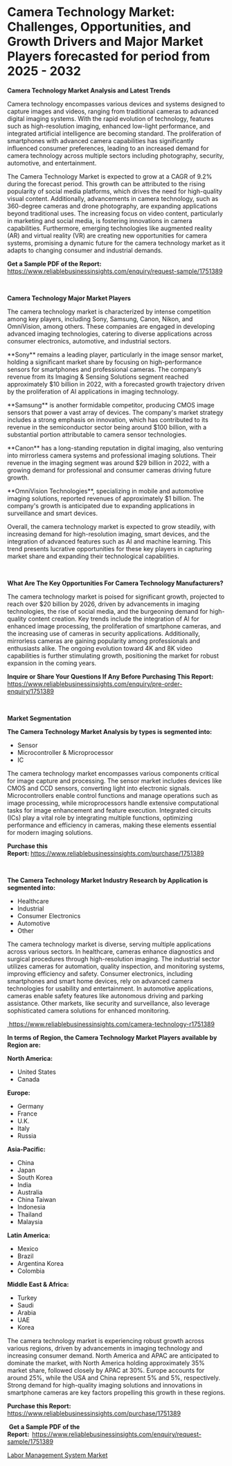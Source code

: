 <p><h1>Camera Technology Market: Challenges, Opportunities, and Growth Drivers and Major Market Players forecasted for period from 2025 - 2032</h1></p><p><strong>Camera Technology Market Analysis and Latest Trends</strong></p>
<p><p>Camera technology encompasses various devices and systems designed to capture images and videos, ranging from traditional cameras to advanced digital imaging systems. With the rapid evolution of technology, features such as high-resolution imaging, enhanced low-light performance, and integrated artificial intelligence are becoming standard. The proliferation of smartphones with advanced camera capabilities has significantly influenced consumer preferences, leading to an increased demand for camera technology across multiple sectors including photography, security, automotive, and entertainment.</p><p>The Camera Technology Market is expected to grow at a CAGR of 9.2% during the forecast period. This growth can be attributed to the rising popularity of social media platforms, which drives the need for high-quality visual content. Additionally, advancements in camera technology, such as 360-degree cameras and drone photography, are expanding applications beyond traditional uses. The increasing focus on video content, particularly in marketing and social media, is fostering innovations in camera capabilities. Furthermore, emerging technologies like augmented reality (AR) and virtual reality (VR) are creating new opportunities for camera systems, promising a dynamic future for the camera technology market as it adapts to changing consumer and industrial demands.</p></p>
<p><strong>Get a Sample PDF of the Report:&nbsp;</strong> <a href="https://www.reliablebusinessinsights.com/enquiry/request-sample/1751389?utm_campaign=3128&utm_medium=2&utm_source=Github&utm_content=ia&utm_term=09032025&utm_id=camera-technology">https://www.reliablebusinessinsights.com/enquiry/request-sample/1751389</a></p>
<p>&nbsp;</p>
<p><strong>Camera Technology Major Market Players</strong></p>
<p><p>The camera technology market is characterized by intense competition among key players, including Sony, Samsung, Canon, Nikon, and OmniVision, among others. These companies are engaged in developing advanced imaging technologies, catering to diverse applications across consumer electronics, automotive, and industrial sectors.</p><p>**Sony** remains a leading player, particularly in the image sensor market, holding a significant market share by focusing on high-performance sensors for smartphones and professional cameras. The company’s revenue from its Imaging & Sensing Solutions segment reached approximately $10 billion in 2022, with a forecasted growth trajectory driven by the proliferation of AI applications in imaging technology.</p><p>**Samsung** is another formidable competitor, producing CMOS image sensors that power a vast array of devices. The company's market strategy includes a strong emphasis on innovation, which has contributed to its revenue in the semiconductor sector being around $100 billion, with a substantial portion attributable to camera sensor technologies.</p><p>**Canon** has a long-standing reputation in digital imaging, also venturing into mirrorless camera systems and professional imaging solutions. Their revenue in the imaging segment was around $29 billion in 2022, with a growing demand for professional and consumer cameras driving future growth.</p><p>**OmniVision Technologies**, specializing in mobile and automotive imaging solutions, reported revenues of approximately $1 billion. The company's growth is anticipated due to expanding applications in surveillance and smart devices.</p><p>Overall, the camera technology market is expected to grow steadily, with increasing demand for high-resolution imaging, smart devices, and the integration of advanced features such as AI and machine learning. This trend presents lucrative opportunities for these key players in capturing market share and expanding their technological capabilities.</p></p>
<p>&nbsp;</p>
<p><strong>What Are The Key Opportunities For Camera Technology Manufacturers?</strong></p>
<p><p>The camera technology market is poised for significant growth, projected to reach over $20 billion by 2026, driven by advancements in imaging technologies, the rise of social media, and the burgeoning demand for high-quality content creation. Key trends include the integration of AI for enhanced image processing, the proliferation of smartphone cameras, and the increasing use of cameras in security applications. Additionally, mirrorless cameras are gaining popularity among professionals and enthusiasts alike. The ongoing evolution toward 4K and 8K video capabilities is further stimulating growth, positioning the market for robust expansion in the coming years.</p></p>
<p><strong>Inquire or Share Your Questions If Any Before Purchasing This Report:</strong> <a href="https://www.reliablebusinessinsights.com/enquiry/pre-order-enquiry/1751389?utm_campaign=3128&utm_medium=2&utm_source=Github&utm_content=ia&utm_term=09032025&utm_id=camera-technology">https://www.reliablebusinessinsights.com/enquiry/pre-order-enquiry/1751389</a></p>
<p>&nbsp;</p>
<p><strong>Market Segmentation</strong></p>
<p><strong>The Camera Technology Market Analysis by types is segmented into:</strong></p>
<p><ul><li>Sensor</li><li>Microcontroller & Microprocessor</li><li>IC</li></ul></p>
<p><p>The camera technology market encompasses various components critical for image capture and processing. The sensor market includes devices like CMOS and CCD sensors, converting light into electronic signals. Microcontrollers enable control functions and manage operations such as image processing, while microprocessors handle extensive computational tasks for image enhancement and feature execution. Integrated circuits (ICs) play a vital role by integrating multiple functions, optimizing performance and efficiency in cameras, making these elements essential for modern imaging solutions.</p></p>
<p><strong>Purchase this Report:&nbsp;</strong><a href="https://www.reliablebusinessinsights.com/purchase/1751389?utm_campaign=3128&utm_medium=2&utm_source=Github&utm_content=ia&utm_term=09032025&utm_id=camera-technology">https://www.reliablebusinessinsights.com/purchase/1751389</a></p>
<p>&nbsp;</p>
<p><strong>The Camera Technology Market Industry Research by Application is segmented into:</strong></p>
<p><ul><li>Healthcare</li><li>Industrial</li><li>Consumer Electronics</li><li>Automotive</li><li>Other</li></ul></p>
<p><p>The camera technology market is diverse, serving multiple applications across various sectors. In healthcare, cameras enhance diagnostics and surgical procedures through high-resolution imaging. The industrial sector utilizes cameras for automation, quality inspection, and monitoring systems, improving efficiency and safety. Consumer electronics, including smartphones and smart home devices, rely on advanced camera technologies for usability and entertainment. In automotive applications, cameras enable safety features like autonomous driving and parking assistance. Other markets, like security and surveillance, also leverage sophisticated camera solutions for enhanced monitoring.</p></p>
<p><a href="https://www.reliablebusinessinsights.com/camera-technology-r1751389?utm_campaign=3128&utm_medium=2&utm_source=Github&utm_content=ia&utm_term=09032025&utm_id=camera-technology">&nbsp;https://www.reliablebusinessinsights.com/camera-technology-r1751389</a></p>
<p><strong>In terms of Region, the Camera Technology Market Players available by Region are:</strong></p>
<p>
    <p> <strong> North America: </strong>
        <ul>
            <li>United States</li>
            <li>Canada</li>
        </ul>
        </p> 
    <p> <strong> Europe: </strong>
        <ul>
            <li>Germany</li>
            <li>France</li>
            <li>U.K.</li>
            <li>Italy</li>
            <li>Russia</li>
        </ul>
        </p> 
    <p> <strong> Asia-Pacific: </strong>
        <ul>
            <li>China</li>
            <li>Japan</li>
            <li>South Korea</li>
            <li>India</li>
            <li>Australia</li>
            <li>China Taiwan</li>
            <li>Indonesia</li>
            <li>Thailand</li>
            <li>Malaysia</li>
        </ul>
        </p> 
    <p> <strong> Latin America: </strong>
        <ul>
            <li>Mexico</li>
            <li>Brazil</li>
            <li>Argentina Korea</li>
            <li>Colombia</li>
        </ul>
        </p> 
    <p> <strong> Middle East & Africa: </strong>
        <ul>
            <li>Turkey</li>
            <li>Saudi</li>
            <li>Arabia</li>
            <li>UAE</li>
            <li>Korea</li>
        </ul>
    </p>
    </p>
<p><p>The camera technology market is experiencing robust growth across various regions, driven by advancements in imaging technology and increasing consumer demand. North America and APAC are anticipated to dominate the market, with North America holding approximately 35% market share, followed closely by APAC at 30%. Europe accounts for around 25%, while the USA and China represent 5% and 5%, respectively. Strong demand for high-quality imaging solutions and innovations in smartphone cameras are key factors propelling this growth in these regions.</p></p>
<p><strong>Purchase this Report: </strong><a href="https://www.reliablebusinessinsights.com/purchase/1751389?utm_campaign=3128&utm_medium=2&utm_source=Github&utm_content=ia&utm_term=09032025&utm_id=camera-technology">https://www.reliablebusinessinsights.com/purchase/1751389</a></p>
<p>&nbsp;<strong>Get a Sample PDF of the Report:&nbsp;&nbsp;</strong><a href="https://www.reliablebusinessinsights.com/enquiry/request-sample/1751389?utm_campaign=3128&utm_medium=2&utm_source=Github&utm_content=ia&utm_term=09032025&utm_id=camera-technology">https://www.reliablebusinessinsights.com/enquiry/request-sample/1751389</a></p>
<p><strong></strong></p>
<p><p><a href="https://github.com/shadnfamoza/Market-Research-Report-List-1/blob/main/labor-management-system-market.md?utm_campaign=3128&utm_medium=2&utm_source=Github&utm_content=ia&utm_term=09032025&utm_id=camera-technology">Labor Management System Market</a></p></p>